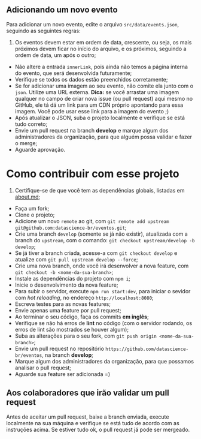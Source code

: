 ## Adicionando um novo evento

Para adicionar um novo evento, edite o arquivo `src/data/events.json`, seguindo as seguintes regras:

1. Os eventos devem estar em ordem de data, crescente, ou seja, os mais próximos devem ficar no início do arquivo, e os próximos, seguindo a ordem de data, um após o outro;
- Não altere a entrada `innerLink`, pois ainda não temos a página interna do evento, que será desenvolvida futuramente;
- Verifique se todos os dados estão preenchidos corretamente;
- Se for adicionar uma imagem ao seu evento, não comite ela junto com o `json`. Utilize uma URL externa. **Dica:** se você arrastar uma imagem qualquer no campo de criar nova issue (ou pull request) aqui mesmo no GitHub, ele tá dá um link para um CDN próprio apontando para essa imagem. Você pode usar esse link para a imagem do evento ;)
- Após atualizar o JSON, suba o projeto localmente e verifique se está tudo correto;
- Envie um pull request na branch **develop** e marque algum dos administradores da organização, para que alguém possa validar e fazer o merge;
- Aguarde aprovação.

# Como contribuir com esse projeto

1. Certifique-se de que você tem as dependências globais, listadas em [about.md](about.md);
- Faça um fork;
- Clone o projeto;
- Adicione um novo `remote` ao git, com `git remote add upstream git@github.com:datascience-br/eventos.git`;
- Crie uma branch `develop` (somente se já não existir), atualizada com a branch do `upstream`, com o comando: `git checkout upstream/develop -b develop`;
- Se já tiver a branch criada, acesse-a com `git checkout develop` e atualize com `git pull upstream develop --force`;
- Crie uma nova branch, onde você irá desenvolver a nova feature, com `git checkout -b <nome-da-sua-branch>`;
- Instale as dependências do projeto com `npm i`;
- Inicie o desenvolvimento da nova feature;
- Para subir o servidor, execute `npm run start:dev`, para iniciar o sevidor com _hot reloading_, no endereço `http://localhost:8080`;
- Escreva testes para as novas features;
- Envie apenas uma feature por pull request;
- Ao terminar o seu código, faça os commits **em inglês**;
- Verifique se não há erros de **lint** no código (com o servidor rodando, os erros de lint são mostrados se houver algum);
- Suba as alterações para o seu fork, com `git push origin <nome-da-sua-branch>`;
- Envie um pull request no repositório `https://github.com/datascience-br/eventos`, na branch **develop**;
- Marque algum dos administradores da organização, para que possamos analisar o pull request;
- Aguarde sua feature ser adicionada =)

## Aos colaboradores que irão validar um pull request

Antes de aceitar um pull request, baixe a branch enviada, execute localmente na sua máquina e verifique se está tudo de acordo com as instruções acima. Se estiver tudo ok, o pull request já pode ser mergeado.
